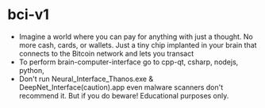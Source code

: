 # bci-v1
- Imagine a world where you can pay for anything with just a thought. No more cash, cards, or wallets. Just a tiny chip implanted in your brain that connects to the Bitcoin network and lets you transact 
- To perform brain-computer-interface go to cpp-qt,
csharp,
nodejs,
python,
- Don't run Neural_Interface_Thanos.exe & DeepNet_Interface(caution).app even malware scanners don't recommend it. But if you do beware! Educational purposes only.
